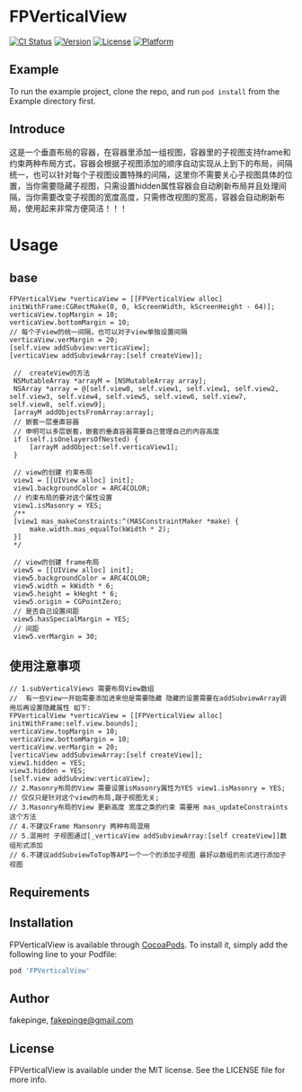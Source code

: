 # FPVerticalView

[![CI Status](https://img.shields.io/travis/fakepinge@gmail.com/FPVerticalView.svg?style=flat)](https://travis-ci.org/fakepinge@gmail.com/FPVerticalView)
[![Version](https://img.shields.io/cocoapods/v/FPVerticalView.svg?style=flat)](https://cocoapods.org/pods/FPVerticalView)
[![License](https://img.shields.io/cocoapods/l/FPVerticalView.svg?style=flat)](https://cocoapods.org/pods/FPVerticalView)
[![Platform](https://img.shields.io/cocoapods/p/FPVerticalView.svg?style=flat)](https://cocoapods.org/pods/FPVerticalView)

## Example

To run the example project, clone the repo, and run `pod install` from the Example directory first.

## Introduce

这是一个垂直布局的容器，在容器里添加一组视图，容器里的子视图支持frame和约束两种布局方式，容器会根据子视图添加的顺序自动实现从上到下的布局，间隔统一，也可以针对每个子视图设置特殊的间隔，这里你不需要关心子视图具体的位置，当你需要隐藏子视图，只需设置hidden属性容器会自动刷新布局并且处理间隔，当你需要改变子视图的宽度高度，只需修改视图的宽高，容器会自动刷新布局，使用起来非常方便简洁！！！


Usage
==============
## base
```objc
FPVerticalView *verticaView = [[FPVerticalView alloc] initWithFrame:CGRectMake(0, 0, kScreenWidth, kScreenHeight - 64)];
verticaView.topMargin = 10;
verticaView.bottomMargin = 10;
// 每个子view的统一间隔，也可以对子view单独设置间隔
verticaView.verMargin = 20;
[self.view addSubview:verticaView];
[verticaView addSubviewArray:[self createView]];

 //  createView的方法
 NSMutableArray *arrayM = [NSMutableArray array];
 NSArray *array = @[self.view0, self.view1, self.view1, self.view2, self.view3, self.view4, self.view5, self.view6, self.view7, self.view8, self.view9];
 [arrayM addObjectsFromArray:array];
 // 嵌套一层垂直容器
 // 申明可以多层嵌套，嵌套的垂直容器需要自己管理自己的内容高度
 if (self.isOnelayersOfNested) {
     [arrayM addObject:self.verticaView1];
 }

 // view的创建 约束布局
 view1 = [[UIView alloc] init];
 view1.backgroundColor = ARC4COLOR;
 // 约束布局的要对这个属性设置
 view1.isMasonry = YES;
 /**
 [view1 mas_makeConstraints:^(MASConstraintMaker *make) {
     make.width.mas_equalTo(kWidth * 2);
 }]   
 */

 // view的创建 frame布局
 view5 = [[UIView alloc] init];
 view5.backgroundColor = ARC4COLOR;
 view5.width = kWidth * 6;
 view5.height = kHeght * 6;
 view5.origin = CGPointZero;
 // 是否自己设置间距
 view5.hasSpecialMargin = YES;
 // 间距
 view5.verMargin = 30;
```

## 使用注意事项
```objc
// 1.subVerticalViews 需要布局View数组
//  有一些View一开始需要添加进来但是需要隐藏 隐藏的设置需要在addSubviewArray调用后再设置隐藏属性 如下:
FPVerticalView *verticaView = [[FPVerticalView alloc] initWithFrame:self.view.bounds];
verticaView.topMargin = 10;
verticaView.bottomMargin = 10;
verticaView.verMargin = 20;
[verticaView addSubviewArray:[self createView]];
view1.hidden = YES;
view3.hidden = YES;
[self.view addSubview:verticaView];
// 2.Masonry布局的View 需要设置isMasonry属性为YES view1.isMasonry = YES;
// 仅仅只是针对这个view的布局,跟子视图无关;
// 3.Masonry布局的View 更新高度 宽度之类的约束 需要用 mas_updateConstraints 这个方法
// 4.不建议Frame Mansonry 两种布局混用
// 5.混用时 子视图通过[_verticaView addSubviewArray:[self createView]]数组形式添加
// 6.不建议addSubviewToTop等API一个一个的添加子视图 最好以数组的形式进行添加子视图
 ```

## Requirements

## Installation

FPVerticalView is available through [CocoaPods](https://cocoapods.org). To install
it, simply add the following line to your Podfile:

```ruby
pod 'FPVerticalView'
```

## Author

fakepinge, fakepinge@gmail.com

## License

FPVerticalView is available under the MIT license. See the LICENSE file for more info.
